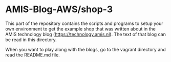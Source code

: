# AMIS-Blog-AWS/shop-3

This part of the repository contains the scripts and programs to setup your own environment to get the example shop that was written about in the AMIS technology blog (https://technology.amis.nl). 
The text of that blog can be read in this directory.

When you want to play along with the blogs, go to the vagrant directory and read the README.md file. 

